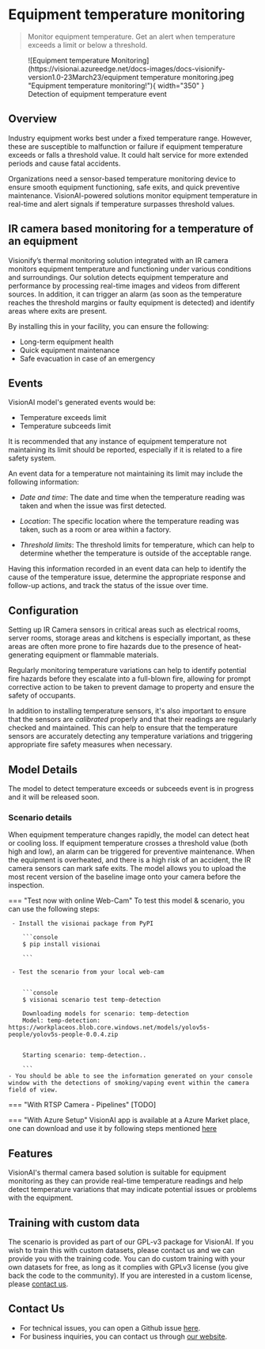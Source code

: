 # **Equipment temperature monitoring**

> Monitor equipment temperature. Get an alert when temperature exceeds a limit or below a threshold.

<figure markdown>
  ![Equipment temperature Monitoring](https://visionai.azureedge.net/docs-images/docs-visionify-version1.0-23March23/equipment temperature monitoring.jpeg "Equipment temperature monitoring!"){ width="350" }
  <figcaption>Detection of equipment temperature event</figcaption>
</figure>

## Overview
Industry equipment works best under a fixed temperature range. However, these are susceptible to malfunction or failure if equipment temperature exceeds or falls a threshold value. It could halt service for more extended periods and cause fatal accidents.

Organizations need a sensor-based temperature monitoring device to ensure smooth equipment functioning, safe exits, and quick preventive maintenance. VisionAI-powered solutions monitor equipment temperature in real-time and alert signals if temperature surpasses threshold values.

## IR camera based monitoring for a temperature of an equipment

Visionify’s thermal monitoring solution integrated with an IR camera monitors equipment temperature and functioning under various conditions and surroundings. Our solution detects equipment temperature and performance by processing real-time images and videos from different sources. In addition, it can trigger an alarm (as soon as the temperature reaches the threshold margins or faulty equipment is detected) and identify areas where exits are present. 

By installing this in your facility, you can ensure the following:

- Long-term equipment health
- Quick equipment maintenance 
- Safe evacuation in case of an emergency

## Events

VisionAI model's generated events would be:

- Temperature exceeds limit
- Temperature subceeds limit


It is recommended that any instance of equipment temperature not maintaining its limit should be reported, especially if it is related to a fire safety system.

An event data for a temperature not maintaining its limit may include the following information:

- *Date and time*: The date and time when the temperature reading was taken and when the issue was first detected.

- *Location*: The specific location where the temperature reading was taken, such as a room or area within a factory.

- *Threshold limits*: The threshold limits for temperature, which can help to determine whether the temperature is outside of the acceptable range.

Having this information recorded in an event data can help to identify the cause of the temperature issue, determine the appropriate response and follow-up actions, and track the status of the issue over time.




## Configuration

Setting up IR Camera sensors in critical areas such as electrical rooms, server rooms, storage areas and kitchens is especially important, as these areas are often more prone to fire hazards due to the presence of heat-generating equipment or flammable materials. 

Regularly monitoring temperature variations can help to identify potential fire hazards before they escalate into a full-blown fire, allowing for prompt corrective action to be taken to prevent damage to property and ensure the safety of occupants.

In addition to installing temperature sensors, it's also important to ensure that the sensors are *calibrated* properly and that their readings are regularly checked and maintained. This can help to ensure that the temperature sensors are accurately detecting any temperature variations and triggering appropriate fire safety measures when necessary.



## Model Details

The model to detect temperature exceeds or subceeds event is in progress and it will be released soon.
### Scenario details

When equipment temperature changes rapidly, the model can detect heat or cooling loss.
If equipment temperature crosses a threshold value (both high and low), an alarm can be triggered for preventive maintenance. 
When the equipment is overheated, and there is a high risk of an accident, the IR camera sensors can mark safe exits.
The model allows you to upload the most recent version of the baseline image onto your camera before the inspection.



=== "Test now with online Web-Cam"
     To test this model & scenario, you can use the following steps:

     - Install the visionai package from PyPI
     
        ```console
        $ pip install visionai
        
        ```
     
     - Test the scenario from your local web-cam
     

        ```console
        $ visionai scenario test temp-detection

        Downloading models for scenario: temp-detection
        Model: temp-detection: https://workplaceos.blob.core.windows.net/models/yolov5s-people/yolov5s-people-0.0.4.zip
        

        Starting scenario: temp-detection..

        ```
    - You should be able to see the information generated on your console window with the detections of smoking/vaping event within the camera field of view.

=== "With RTSP Camera - Pipelines"
     [TODO]
 
=== "With Azure Setup"
     VisionAI app is available at a Azure Market place, one can download and use it by following steps mentioned [here](../overview/azure-managed-app.md)


## Features

VisionAI's thermal camera based solution is suitable for equipment monitoring as they can provide real-time temperature readings and help detect temperature variations that may indicate potential issues or problems with the equipment.


## Training with custom data

The scenario is provided as part of our GPL-v3 package for VisionAI. If you wish to train this with custom datasets, please contact us and we can provide you with the training code. You can do custom training with your own datasets for free, as long as it complies with GPLv3 license (you give back the code to the community). If you are interested in a custom license, please [contact us](../company/contact.md).


## Contact Us

- For technical issues, you can open a Github issue [here](https://github.com/visionify/visionai).
- For business inquiries, you can contact us through [our website](https://visionify.ai/contact).